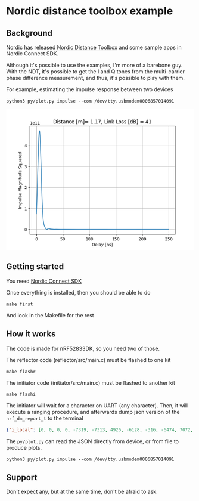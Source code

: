 
# Nordic distance toolbox example

## Background
Nordic has released [Nordic Distance Toolbox](https://github.com/nrfconnect/sdk-nrfxlib/tree/main/nrf_dm) and some sample apps in Nordic
Connect SDK.

Although it's possible to use the examples, I'm more of a barebone guy. With the
NDT, it's possible to get the I and Q tones from the multi-carrier phase
difference measurement, and thus, it's possible to play with them.

For example, estimating the impulse response between two devices 

    python3 py/plot.py impulse --com /dev/tty.usbmodem0006857014091

![](media/impulse.png)


## Getting started

You need [Nordic Connect
SDK](https://developer.nordicsemi.com/nRF_Connect_SDK/doc/latest/nrf/index.html)

Once everything is installed, then you should be able to do

    make first
    
    
And look in the Makefile for the rest


## How it works

The code is made for nRF52833DK, so you need two of those.

The reflector code (reflector/src/main.c) must be flashed to one kit
    
    make flashr

The initiator code (initiator/src/main.c) must be flashed to another kit

    make flashi
    
The initiator will wait for a character on UART (any character). Then,
it will execute a ranging procedure, and afterwards dump json version of the
`nrf_dm_report_t` to the terminal


``` json
{"i_local": [0, 0, 0, 0, -7319, -7313, 4926, -6128, -316, -6474, 7072, -4938, -6043, 6389, 6451, 1381, -43, 1325, -5936, 5771, -2543, 294, 1164, -2840, -2087, 1769, 5671, -721, 3287, 2414, 3323, -2681, 502, -3325, 4849, 4444, -4889, 401, -4510, -4476, 3529, -3800, -4655, -912, -2990, -1097, 103, 4481, 4393, 1313, 2873, -363, -2859, -3791, -3363, -3471, 4228, -3889, 3721, -1410, 2003, 3972, -1836, -4289, 4037, -4360, -2153, 4321, -4289, 1402, -3008, 3359, -1563, -4496, -4156, 3462, -4343, 4222, 4669, 0], "q_local": [0, 0, 0, 0, -364, -61, 5351, 3895, -7200, 3021, -467, -5019, -3498, 2597, -2164, 6584, -6651, 6433, 2540, 2679, -5738, 6155, -5974, 5254, -5507, 5512, 187, -5556, -4430, 4817, -4196, 4518, -5164, -3922, 1418, -2230, -715, -4866, -1788, -1699, -3170, -2773, 154, 4517, 3464, -4430, 4527, -75, 790, -4252, 3371, 4407, -3372, -2217, -2750, 2586, 945, -1886, 2135, -4063, -3829, 1589, -3897, 405, 1644, 232, 3838, 924, -1293, 4290, 3400, -3106, 4343, -1094, 2077, -3096, 1719, 2030, -728, 0], "i_remote": [0, 0, 0, 0, 5710, 5989, -7324, 3591, 3350, 5030, -6847, 5855, 6503, -6543, -6564, -464, -1542, 438, 6411, -4283, -300, 3063, -4365, 5485, -2258, 2487, -3862, -3738, -5358, 2812, -5129, 5100, -4618, -2281, -600, -3515, 853, -4604, -651, -749, -3645, -2250, 347, 4398, 3497, -4295, 4352, 430, 1171, -3933, 3643, 4112, -3764, -2842, -3281, 1332, 2355, -3110, 3499, -4108, -2476, 3362, -4141, -1953, 3553, -2523, 1715, 3466, -3766, 3917, -91, 1166, 993, -4326, -2630, 1970, -3471, 4563, 4217, 0], "q_remote": [0, 0, 0, 0, 5040, 4644, 1654, 6545, -6608, 5305, -2380, -4142, -2668, 2403, -2024, 6733, -6474, 6522, 296, 4674, -6221, 5276, -4122, 2141, -5334, 5117, 4011, -4005, -187, 4442, 762, -196, -2027, -4395, 4849, 3287, -4688, -1033, -4621, -4555, 2730, -3930, -4468, -576, -2671, -932, -1, 4328, 4128, 1713, 2240, -1044, -1951, -3124, -2609, -3957, 3450, -2756, 2266, 603, 3341, 2447, 338, -3732, 2254, -3444, -3951, 2590, -2201, -2038, -4478, 4345, -4428, -1417, -3742, 4171, -3030, -869, 1984, 0], "ifft[mm]": 1096, "phase_slope[mm]": 1522, "rssi_openspace[mm]": 501, "best[mm]": 1096, "link_loss[dB]": 34, "rssi_local[dB]": 27, "rssi_remote[dB]": 26, "txpwr_local[dB]": 8, "txpwr_remote[dB]": 8, "quality": 0}
```

The `py/plot.py` can read the JSON directly from device, or from file to produce plots.

    python3 py/plot.py impulse --com /dev/tty.usbmodem0006857014091

## Support

Don't expect any, but at the same time, don't be afraid to ask.






